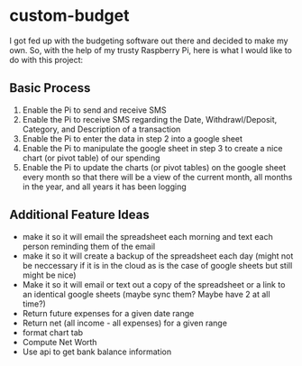 # custom-budget
I got fed up with the budgeting software out there and decided to make my own. So, with the help of my trusty Raspberry Pi, here is what I would like to do with this project:

## Basic Process
1. Enable the Pi to send and receive SMS
2. Enable the Pi to receive SMS regarding the Date, Withdrawl/Deposit, Category, and Description of a transaction
3. Enable the Pi to enter the data in step 2 into a google sheet
4. Enable the Pi to manipulate the google sheet in step 3 to create a nice chart (or pivot table) of our spending
5. Enable the Pi to update the charts (or pivot tables) on the google sheet every month so that there will be a view of the current month, all months in the year, and all years it has been logging

## Additional Feature Ideas
* make it so it will email the spreadsheet each morning and text each person reminding them of the email
* make it so it will create a backup of the spreadsheet each day (might not be neccessary if it is in the cloud as is the case of google sheets but still might be nice)
* Make it so it will email or text out a copy of the spreadsheet or a link to an identical google sheets (maybe sync them? Maybe have 2 at all time?)
* Return future expenses for a given date range
* Return net (all income - all expenses) for a given range
* format chart tab
* Compute Net Worth
* Use api to get bank balance information
